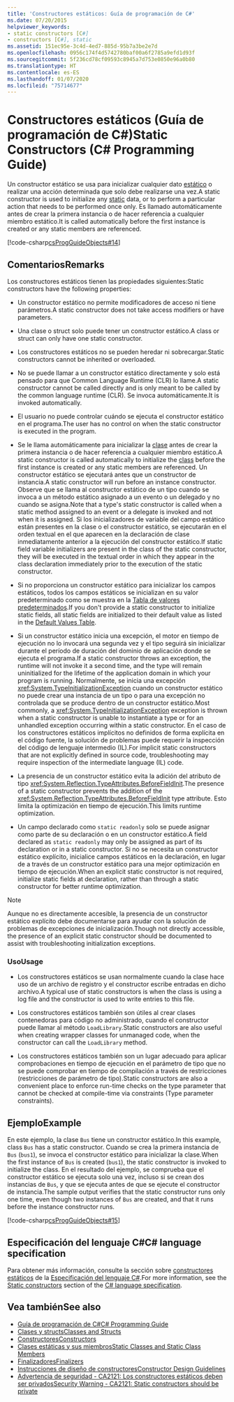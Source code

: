```yaml
---
title: 'Constructores estáticos: Guía de programación de C#'
ms.date: 07/20/2015
helpviewer_keywords:
- static constructors [C#]
- constructors [C#], static
ms.assetid: 151ec95e-3c4d-4ed7-885d-95b7a3be2e7d
ms.openlocfilehash: 0956c174f4d5742780baf00a6f2785a9efd1d93f
ms.sourcegitcommit: 5f236cd78cf09593c8945a7d753e0850e96a0b80
ms.translationtype: HT
ms.contentlocale: es-ES
ms.lasthandoff: 01/07/2020
ms.locfileid: "75714677"
---
```

# <a name="static-constructors-c-programming-guide"></a><span data-ttu-id="bcbb5-102">Constructores estáticos (Guía de programación de C#)</span><span class="sxs-lookup"><span data-stu-id="bcbb5-102">Static Constructors (C# Programming Guide)</span></span>
<span data-ttu-id="bcbb5-103">Un constructor estático se usa para inicializar cualquier dato [estático](../../language-reference/keywords/static.md) o realizar una acción determinada que solo debe realizarse una vez.</span><span class="sxs-lookup"><span data-stu-id="bcbb5-103">A static constructor is used to initialize any [static](../../language-reference/keywords/static.md) data, or to perform a particular action that needs to be performed once only.</span></span> <span data-ttu-id="bcbb5-104">Es llamado automáticamente antes de crear la primera instancia o de hacer referencia a cualquier miembro estático.</span><span class="sxs-lookup"><span data-stu-id="bcbb5-104">It is called automatically before the first instance is created or any static members are referenced.</span></span>  
  
 [!code-csharp[csProgGuideObjects#14](~/samples/snippets/csharp/VS_Snippets_VBCSharp/csProgGuideObjects/CS/Objects.cs#14)]  
 
## <a name="remarks"></a><span data-ttu-id="bcbb5-105">Comentarios</span><span class="sxs-lookup"><span data-stu-id="bcbb5-105">Remarks</span></span>
<span data-ttu-id="bcbb5-106">Los constructores estáticos tienen las propiedades siguientes:</span><span class="sxs-lookup"><span data-stu-id="bcbb5-106">Static constructors have the following properties:</span></span>  
  
- <span data-ttu-id="bcbb5-107">Un constructor estático no permite modificadores de acceso ni tiene parámetros.</span><span class="sxs-lookup"><span data-stu-id="bcbb5-107">A static constructor does not take access modifiers or have parameters.</span></span>  

- <span data-ttu-id="bcbb5-108">Una clase o struct solo puede tener un constructor estático.</span><span class="sxs-lookup"><span data-stu-id="bcbb5-108">A class or struct can only have one static constructor.</span></span>

- <span data-ttu-id="bcbb5-109">Los constructores estáticos no se pueden heredar ni sobrecargar.</span><span class="sxs-lookup"><span data-stu-id="bcbb5-109">Static constructors cannot be inherited or overloaded.</span></span>

- <span data-ttu-id="bcbb5-110">No se puede llamar a un constructor estático directamente y solo está pensado para que Common Language Runtime (CLR) lo llame.</span><span class="sxs-lookup"><span data-stu-id="bcbb5-110">A static constructor cannot be called directly and is only meant to be called by the common language runtime (CLR).</span></span> <span data-ttu-id="bcbb5-111">Se invoca automáticamente.</span><span class="sxs-lookup"><span data-stu-id="bcbb5-111">It is invoked automatically.</span></span>

- <span data-ttu-id="bcbb5-112">El usuario no puede controlar cuándo se ejecuta el constructor estático en el programa.</span><span class="sxs-lookup"><span data-stu-id="bcbb5-112">The user has no control on when the static constructor is executed in the program.</span></span>
  
- <span data-ttu-id="bcbb5-113">Se le llama automáticamente para inicializar la [clase](../../language-reference/keywords/class.md) antes de crear la primera instancia o de hacer referencia a cualquier miembro estático.</span><span class="sxs-lookup"><span data-stu-id="bcbb5-113">A static constructor is called automatically to initialize the [class](../../language-reference/keywords/class.md) before the first instance is created or any static members are referenced.</span></span> <span data-ttu-id="bcbb5-114">Un constructor estático se ejecutará antes que un constructor de instancia.</span><span class="sxs-lookup"><span data-stu-id="bcbb5-114">A static constructor will run before an instance constructor.</span></span> <span data-ttu-id="bcbb5-115">Observe que se llama al constructor estático de un tipo cuando se invoca a un método estático asignado a un evento o un delegado y no cuando se asigna.</span><span class="sxs-lookup"><span data-stu-id="bcbb5-115">Note that a type's static constructor is called when a static method assigned to an event or a delegate is invoked and not when it is assigned.</span></span> <span data-ttu-id="bcbb5-116">Si los inicializadores de variable del campo estático están presentes en la clase o el constructor estático, se ejecutarán en el orden textual en el que aparecen en la declaración de clase inmediatamente anterior a la ejecución del constructor estático.</span><span class="sxs-lookup"><span data-stu-id="bcbb5-116">If static field variable initializers are present in the class of the static constructor, they will be executed in the textual order in which they appear in the class declaration immediately prior to the execution of the static constructor.</span></span>

- <span data-ttu-id="bcbb5-117">Si no proporciona un constructor estático para inicializar los campos estáticos, todos los campos estáticos se inicializan en su valor predeterminado como se muestra en la [Tabla de valores predeterminados](../../language-reference/keywords/default-values-table.md).</span><span class="sxs-lookup"><span data-stu-id="bcbb5-117">If you don't provide a static constructor to initialize static fields, all static fields are initialized to their default value as listed in the [Default Values Table](../../language-reference/keywords/default-values-table.md).</span></span> 
  
- <span data-ttu-id="bcbb5-118">Si un constructor estático inicia una excepción, el motor en tiempo de ejecución no lo invocará una segunda vez y el tipo seguirá sin inicializar durante el período de duración del dominio de aplicación donde se ejecuta el programa.</span><span class="sxs-lookup"><span data-stu-id="bcbb5-118">If a static constructor throws an exception, the runtime will not invoke it a second time, and the type will remain uninitialized for the lifetime of the application domain in which your program is running.</span></span> <span data-ttu-id="bcbb5-119">Normalmente, se inicia una excepción <xref:System.TypeInitializationException> cuando un constructor estático no puede crear una instancia de un tipo o para una excepción no controlada que se produce dentro de un constructor estático.</span><span class="sxs-lookup"><span data-stu-id="bcbb5-119">Most commonly, a <xref:System.TypeInitializationException> exception is thrown when a static constructor is unable to instantiate a type or for an unhandled exception occurring within a static constructor.</span></span> <span data-ttu-id="bcbb5-120">En el caso de los constructores estáticos implícitos no definidos de forma explícita en el código fuente, la solución de problemas puede requerir la inspección del código de lenguaje intermedio (IL).</span><span class="sxs-lookup"><span data-stu-id="bcbb5-120">For implicit static constructors that are not explicitly defined in source code, troubleshooting may require inspection of the intermediate language (IL) code.</span></span>

- <span data-ttu-id="bcbb5-121">La presencia de un constructor estático evita la adición del atributo de tipo <xref:System.Reflection.TypeAttributes.BeforeFieldInit>.</span><span class="sxs-lookup"><span data-stu-id="bcbb5-121">The presence of a static constructor prevents the addition of the <xref:System.Reflection.TypeAttributes.BeforeFieldInit> type attribute.</span></span> <span data-ttu-id="bcbb5-122">Esto limita la optimización en tiempo de ejecución.</span><span class="sxs-lookup"><span data-stu-id="bcbb5-122">This limits runtime optimization.</span></span>

- <span data-ttu-id="bcbb5-123">Un campo declarado como `static readonly` solo se puede asignar como parte de su declaración o en un constructor estático.</span><span class="sxs-lookup"><span data-stu-id="bcbb5-123">A field declared as `static readonly` may only be assigned as part of its declaration or in a static constructor.</span></span> <span data-ttu-id="bcbb5-124">Si no se necesita un constructor estático explícito, inicialice campos estáticos en la declaración, en lugar de a través de un constructor estático para una mejor optimización en tiempo de ejecución.</span><span class="sxs-lookup"><span data-stu-id="bcbb5-124">When an explicit static constructor is not required, initialize static fields at declaration, rather than through a static constructor for better runtime optimization.</span></span>

> [!Note]
> <span data-ttu-id="bcbb5-125">Aunque no es directamente accesible, la presencia de un constructor estático explícito debe documentarse para ayudar con la solución de problemas de excepciones de inicialización.</span><span class="sxs-lookup"><span data-stu-id="bcbb5-125">Though not directly accessible, the presence of an explicit static constructor should be documented to assist with troubleshooting initialization exceptions.</span></span>

### <a name="usage"></a><span data-ttu-id="bcbb5-126">Uso</span><span class="sxs-lookup"><span data-stu-id="bcbb5-126">Usage</span></span>

- <span data-ttu-id="bcbb5-127">Los constructores estáticos se usan normalmente cuando la clase hace uso de un archivo de registro y el constructor escribe entradas en dicho archivo.</span><span class="sxs-lookup"><span data-stu-id="bcbb5-127">A typical use of static constructors is when the class is using a log file and the constructor is used to write entries to this file.</span></span>  
- <span data-ttu-id="bcbb5-128">Los constructores estáticos también son útiles al crear clases contenedoras para código no administrado, cuando el constructor puede llamar al método `LoadLibrary`.</span><span class="sxs-lookup"><span data-stu-id="bcbb5-128">Static constructors are also useful when creating wrapper classes for unmanaged code, when the constructor can call the `LoadLibrary` method.</span></span>  

- <span data-ttu-id="bcbb5-129">Los constructores estáticos también son un lugar adecuado para aplicar comprobaciones en tiempo de ejecución en el parámetro de tipo que no se puede comprobar en tiempo de compilación a través de restricciones (restricciones de parámetro de tipo).</span><span class="sxs-lookup"><span data-stu-id="bcbb5-129">Static constructors are also a convenient place to enforce run-time checks on the type parameter that cannot be checked at compile-time via constraints (Type parameter constraints).</span></span>

## <a name="example"></a><span data-ttu-id="bcbb5-130">Ejemplo</span><span class="sxs-lookup"><span data-stu-id="bcbb5-130">Example</span></span>
 <span data-ttu-id="bcbb5-131">En este ejemplo, la clase `Bus` tiene un constructor estático.</span><span class="sxs-lookup"><span data-stu-id="bcbb5-131">In this example, class `Bus` has a static constructor.</span></span> <span data-ttu-id="bcbb5-132">Cuando se crea la primera instancia de `Bus` (`bus1`), se invoca el constructor estático para inicializar la clase.</span><span class="sxs-lookup"><span data-stu-id="bcbb5-132">When the first instance of `Bus` is created (`bus1`), the static constructor is invoked to initialize the class.</span></span> <span data-ttu-id="bcbb5-133">En el resultado del ejemplo, se comprueba que el constructor estático se ejecuta solo una vez, incluso si se crean dos instancias de `Bus`, y que se ejecuta antes de que se ejecute el constructor de instancia.</span><span class="sxs-lookup"><span data-stu-id="bcbb5-133">The sample output verifies that the static constructor runs only one time, even though two instances of `Bus` are created, and that it runs before the instance constructor runs.</span></span>  
  
 [!code-csharp[csProgGuideObjects#15](~/samples/snippets/csharp/VS_Snippets_VBCSharp/csProgGuideObjects/CS/Objects.cs#15)]
 
## <a name="c-language-specification"></a><span data-ttu-id="bcbb5-134">Especificación del lenguaje C#</span><span class="sxs-lookup"><span data-stu-id="bcbb5-134">C# language specification</span></span>
<span data-ttu-id="bcbb5-135">Para obtener más información, consulte la sección sobre [constructores estáticos](~/_csharplang/spec/classes.md#static-constructors) de la [Especificación del lenguaje C#](~/_csharplang/spec/introduction.md).</span><span class="sxs-lookup"><span data-stu-id="bcbb5-135">For more information, see the [Static constructors](~/_csharplang/spec/classes.md#static-constructors) section of the [C# language specification](~/_csharplang/spec/introduction.md).</span></span>
  
## <a name="see-also"></a><span data-ttu-id="bcbb5-136">Vea también</span><span class="sxs-lookup"><span data-stu-id="bcbb5-136">See also</span></span>

- [<span data-ttu-id="bcbb5-137">Guía de programación de C#</span><span class="sxs-lookup"><span data-stu-id="bcbb5-137">C# Programming Guide</span></span>](../index.md)
- [<span data-ttu-id="bcbb5-138">Clases y structs</span><span class="sxs-lookup"><span data-stu-id="bcbb5-138">Classes and Structs</span></span>](./index.md)
- [<span data-ttu-id="bcbb5-139">Constructores</span><span class="sxs-lookup"><span data-stu-id="bcbb5-139">Constructors</span></span>](./constructors.md)
- [<span data-ttu-id="bcbb5-140">Clases estáticas y sus miembros</span><span class="sxs-lookup"><span data-stu-id="bcbb5-140">Static Classes and Static Class Members</span></span>](./static-classes-and-static-class-members.md)
- [<span data-ttu-id="bcbb5-141">Finalizadores</span><span class="sxs-lookup"><span data-stu-id="bcbb5-141">Finalizers</span></span>](./destructors.md)
- [<span data-ttu-id="bcbb5-142">Instrucciones de diseño de constructores</span><span class="sxs-lookup"><span data-stu-id="bcbb5-142">Constructor Design Guidelines</span></span>](../../../standard/design-guidelines/constructor.md#type-constructor-guidelines)
- [<span data-ttu-id="bcbb5-143">Advertencia de seguridad - CA2121: Los constructores estáticos deben ser privados</span><span class="sxs-lookup"><span data-stu-id="bcbb5-143">Security Warning - CA2121: Static constructors should be private</span></span>](https://docs.microsoft.com/visualstudio/code-quality/ca2121-static-constructors-should-be-private)
